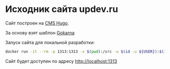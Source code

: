 # Исходник сайта updev.ru

Сайт построен на [CMS Hugo](https://gohugo.io/).

За основу взят шаблон [Gokarna](https://github.com/526avijitgupta/gokarna)

Запуск сайта для локальной разработки:

```bash
docker run -it --rm -p 1313:1313 -v $(pwd):/src -u $(id -u ${USER}):$(id -g ${USER}) klakegg/hugo:ubuntu server
```

Сайт будет доступен по адресу [http://localhost:1313](http://localhost:1313)